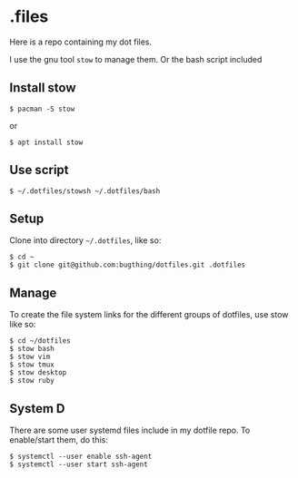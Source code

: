 .files
======

Here is a repo containing my dot files.

I use the gnu tool `stow` to manage them. Or the bash script included

Install stow
------------

    $ pacman -S stow
or

    $ apt install stow

Use script
------------

    $ ~/.dotfiles/stowsh ~/.dotfiles/bash

Setup
-----

Clone into directory `~/.dotfiles`, like so:

    $ cd ~
    $ git clone git@github.com:bugthing/dotfiles.git .dotfiles

Manage
------

To create the file system links for the different groups of dotfiles, use stow like so:

    $ cd ~/dotfiles
    $ stow bash
    $ stow vim
    $ stow tmux
    $ stow desktop
    $ stow ruby


System D
--------

There are some user systemd files include in my dotfile repo.
To enable/start them, do this:

    $ systemctl --user enable ssh-agent
    $ systemctl --user start ssh-agent


